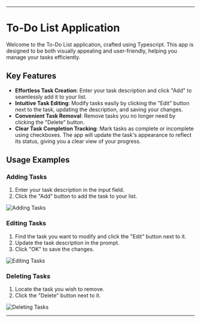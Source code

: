 

---

# To-Do List Application

Welcome to the To-Do List application, crafted using Typescript. This app is designed to be both visually appealing and user-friendly, helping you manage your tasks efficiently.

## Key Features

- **Effortless Task Creation**: Enter your task description and click "Add" to seamlessly add it to your list.
- **Intuitive Task Editing**: Modify tasks easily by clicking the "Edit" button next to the task, updating the description, and saving your changes.
- **Convenient Task Removal**: Remove tasks you no longer need by clicking the "Delete" button.
- **Clear Task Completion Tracking**: Mark tasks as complete or incomplete using checkboxes. The app will update the task's appearance to reflect its status, giving you a clear view of your progress.

## Usage Examples

### Adding Tasks

1. Enter your task description in the input field.
2. Click the "Add" button to add the task to your list.

![Adding Tasks](https://github.com/user-attachments/assets/42aea8e0-a516-4ae3-b43e-b60f52bc9b78)

### Editing Tasks

1. Find the task you want to modify and click the "Edit" button next to it.
2. Update the task description in the prompt.
3. Click "OK" to save the changes.

![Editing Tasks](https://github.com/user-attachments/assets/731bce86-108a-43c6-8288-f211cc9370b6)

### Deleting Tasks

1. Locate the task you wish to remove.
2. Click the "Delete" button next to it.

![Deleting Tasks](https://github.com/user-attachments/assets/eb42dbf2-b3d2-4da5-bda5-861313f14891)

---
